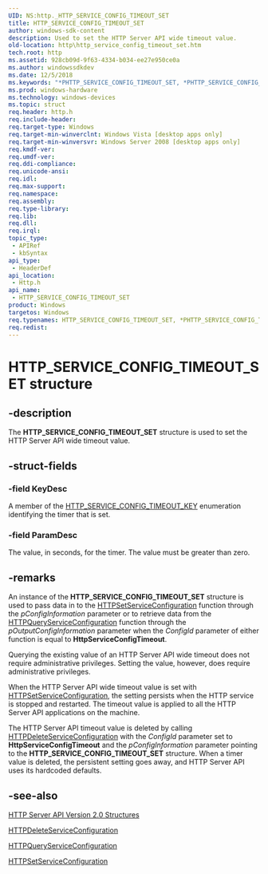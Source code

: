 ```yaml
---
UID: NS:http._HTTP_SERVICE_CONFIG_TIMEOUT_SET
title: HTTP_SERVICE_CONFIG_TIMEOUT_SET
author: windows-sdk-content
description: Used to set the HTTP Server API wide timeout value.
old-location: http\http_service_config_timeout_set.htm
tech.root: http
ms.assetid: 928cb09d-9f63-4334-b034-ee27e950ce0a
ms.author: windowssdkdev
ms.date: 12/5/2018
ms.keywords: "*PHTTP_SERVICE_CONFIG_TIMEOUT_SET, *PHTTP_SERVICE_CONFIG_TIMEOUT_SET structure [HTTP], HTTP_SERVICE_CONFIG_TIMEOUT_SET, HTTP_SERVICE_CONFIG_TIMEOUT_SET structure [HTTP], http.http_service_config_timeout_set, http/*PHTTP_SERVICE_CONFIG_TIMEOUT_SET, http/HTTP_SERVICE_CONFIG_TIMEOUT_SET"
ms.prod: windows-hardware
ms.technology: windows-devices
ms.topic: struct
req.header: http.h
req.include-header: 
req.target-type: Windows
req.target-min-winverclnt: Windows Vista [desktop apps only]
req.target-min-winversvr: Windows Server 2008 [desktop apps only]
req.kmdf-ver: 
req.umdf-ver: 
req.ddi-compliance: 
req.unicode-ansi: 
req.idl: 
req.max-support: 
req.namespace: 
req.assembly: 
req.type-library: 
req.lib: 
req.dll: 
req.irql: 
topic_type:
 - APIRef
 - kbSyntax
api_type:
 - HeaderDef
api_location:
 - Http.h
api_name:
 - HTTP_SERVICE_CONFIG_TIMEOUT_SET
product: Windows
targetos: Windows
req.typenames: HTTP_SERVICE_CONFIG_TIMEOUT_SET, *PHTTP_SERVICE_CONFIG_TIMEOUT_SET
req.redist: 
---
```


# HTTP_SERVICE_CONFIG_TIMEOUT_SET structure


## -description


The <b>HTTP_SERVICE_CONFIG_TIMEOUT_SET</b> structure is used to set the HTTP Server API wide timeout value.


## -struct-fields




### -field KeyDesc

A member of the <a href="https://msdn.microsoft.com/e591a6b8-e63f-40c3-bd48-e14cb9f89453">HTTP_SERVICE_CONFIG_TIMEOUT_KEY</a> enumeration identifying the timer that is set.


### -field ParamDesc

The value, in seconds, for the timer. The value must be greater than zero.


## -remarks



An instance of the <b>HTTP_SERVICE_CONFIG_TIMEOUT_SET</b> structure is used to pass data in to the 
<a href="https://msdn.microsoft.com/b0a6d442-2ff4-4e00-8301-696fb0864d8c">HTTPSetServiceConfiguration</a> function through the <i>pConfigInformation</i> parameter or to retrieve data from the 
<a href="https://msdn.microsoft.com/bbd2c3c4-d2d0-4590-9b5c-6916b91600cd">HTTPQueryServiceConfiguration</a> function through the <i>pOutputConfigInformation</i> parameter when the <i>ConfigId</i> parameter of either function is equal to <b>HttpServiceConfigTimeout</b>.

Querying the existing value of an HTTP Server API wide timeout does not require administrative privileges. Setting the value, however, does require administrative privileges.

When the HTTP Server API wide timeout value is set with <a href="https://msdn.microsoft.com/b0a6d442-2ff4-4e00-8301-696fb0864d8c">HTTPSetServiceConfiguration</a>, the setting persists when the HTTP service is stopped and restarted.  The timeout value is applied to all the HTTP Server API applications on the machine.

The HTTP Server API timeout value is deleted by calling <a href="https://msdn.microsoft.com/0ae94936-4c6a-4c9f-adb8-5e3af75cf486">HTTPDeleteServiceConfiguration</a> with the <i>ConfigId</i> parameter set to <b>HttpServiceConfigTimeout</b> and the <i>pConfigInformation</i>  parameter pointing to the <b>HTTP_SERVICE_CONFIG_TIMEOUT_SET</b> structure. When a timer value is deleted, the persistent setting goes away, and HTTP Server API uses its hardcoded defaults. 




## -see-also




<a href="https://msdn.microsoft.com/5a8e28e9-f85b-4550-929e-53f38eca6a8c">HTTP Server API Version 2.0 Structures</a>



<a href="https://msdn.microsoft.com/0ae94936-4c6a-4c9f-adb8-5e3af75cf486">HTTPDeleteServiceConfiguration</a>



<a href="https://msdn.microsoft.com/bbd2c3c4-d2d0-4590-9b5c-6916b91600cd">HTTPQueryServiceConfiguration</a>



<a href="https://msdn.microsoft.com/b0a6d442-2ff4-4e00-8301-696fb0864d8c">HTTPSetServiceConfiguration</a>
 

 

